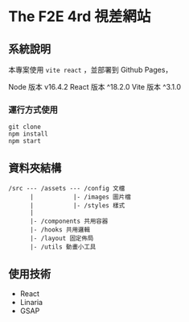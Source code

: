 # The F2E 4rd 視差網站

## 系統說明
本專案使用 `vite react` ，並部署到 Github Pages，

Node 版本 v16.4.2
React 版本 ^18.2.0
Vite 版本 ^3.1.0

### 運行方式使用

```
git clone 
npm install
npm start
```

## 資料夾結構
```
/src --- /assets --- /config 文檔
      |           |- /images 圖片檔
      |           |- /styles 樣式
      |
      |- /components 共用容器
      |- /hooks 共用邏輯
      |- /layout 固定佈局
      |- /utils 動畫小工具
```

## 使用技術

- React
- Linaria
- GSAP
